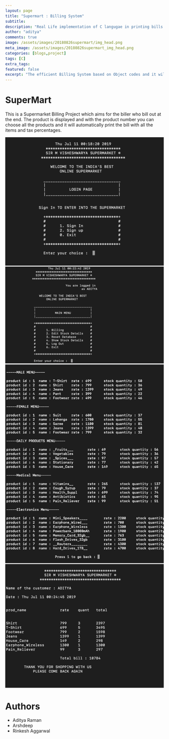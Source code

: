 ```yaml
---
layout: page
title: "Supermart : Billing System"
subtitle: 
description: "Real Life implementation of C langugae in printing bills in supermarkets"
author: "aditya"
comments: true
image: /assets/images/20180826supermart/img_head.png
meta_image: /assets/images/20180826supermart_img_head.png
categories: [blogs,project]
tags: [C]
extra_tags:
featured: false
excerpt: "The efficient Billing System based on Object codes and it will print the bill with all the items and tax percentages."
---
```


# SuperMart

This is a Supermarket Billing Project which aims for the biller who bill out at the end. The product is displayed and with the product number you can choose all the products and it will automatically print the bill with all the items and tax percentages.

<img class="image fit" src="/assets/images/20180826supermart/img_begin.png" />

<img class="image fit" src="/assets/images/20180826supermart/img_main.png" />

<img class="image fit" src="/assets/images/20180826supermart/img_stock.png" />

<img class="image fit" src="/assets/images/20180826supermart/img_bill.png" />


# Authors
- Aditya Raman
- Arshdeep
- Rinkesh Aggarwal

